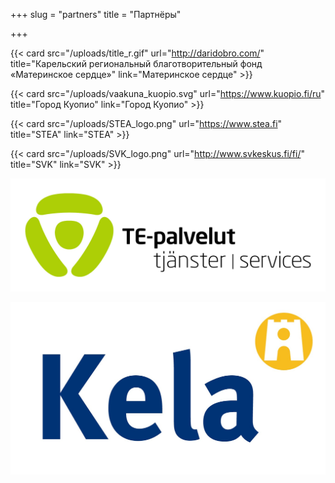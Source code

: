 +++
slug = "partners"
title = "Партнёры"

+++
<div class="cards-grid">

{{< card src="/uploads/title_r.gif" url="http://daridobro.com/" title="Карельский региональный благотворительный фонд «Материнское сердце»" link="Материнское сердце" >}}

{{< card src="/uploads/vaakuna_kuopio.svg" url="https://www.kuopio.fi/ru" title="Город Куопио" link="Город Куопио" >}}

{{< card src="/uploads/STEA_logo.png" url="https://www.stea.fi" title="STEA" link="STEA" >}}

{{< card src="/uploads/SVK_logo.png" url="http://www.svkeskus.fi/fi/" title="SVK" link="SVK" >}}

![](/uploads/TE_palvelut_uusi.jpg)

![](/uploads/Kela-logo.jpg)

</div>